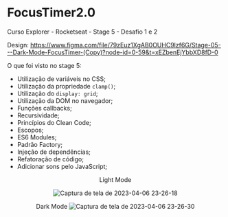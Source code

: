 # FocusTimer2.0
Curso Explorer - Rocketseat - Stage 5 - Desafio 1 e 2

Design: https://www.figma.com/file/79zEuz1XgAB0OUHC9lzf6G/Stage-05---Dark-Mode-FocusTimer-(Copy)?node-id=0-59&t=xEZbenEjYbbXD8fD-0

O que foi visto no stage 5:
- Utilização de variáveis no CSS;
- Utilização da propriedade `clamp()`;
- Utilização do `display: grid`;
- Utilização da DOM no navegador;
- Funções callbacks;
- Recursividade;
- Princípios do Clean Code;
- Escopos;
- ES6 Modules;
- Padrão Factory;
- Injeção de dependências;
- Refatoração de código;
- Adicionar sons pelo JavaScript;

<div id="one" align="center">
Light Mode

![Captura de tela de 2023-04-06 23-26-18](https://user-images.githubusercontent.com/54086293/230528408-50d54709-d150-48f7-a2a2-a1b47f7692d1.png)

</div>

<div id="two" align="center">

Dark Mode
![Captura de tela de 2023-04-06 23-26-30](https://user-images.githubusercontent.com/54086293/230528428-8913fb44-d82d-43c2-8dd3-2cae989625c7.png)

</div>
